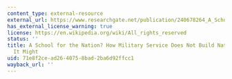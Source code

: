 ```yaml
---
content_type: external-resource
external_url: https://www.researchgate.net/publication/240678264_A_School_for_the_Nation_How_Military_Service_Does_Not_Build_Nations_and_How_It_Might
has_external_license_warning: true
license: https://en.wikipedia.org/wiki/All_rights_reserved
status: ''
title: A School for the Nation? How Military Service Does Not Build Nations, and How
  It Might
uid: 71e8f2ce-ad26-4075-8bad-2ba6d92ffcc1
wayback_url: ''
---
```

